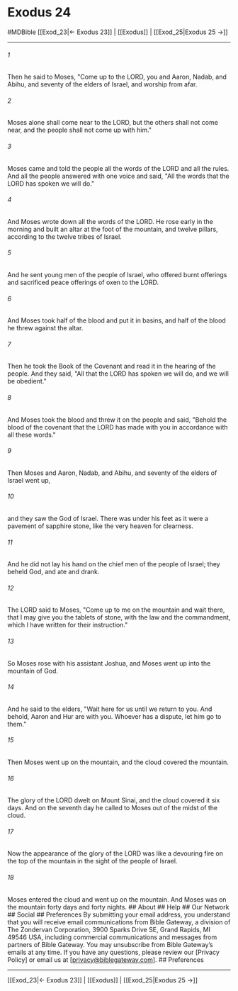 # Exodus 24
#MDBible
[[Exod_23|← Exodus 23]] | [[Exodus]] | [[Exod_25|Exodus 25 →]]

***


###### 1 
Then he said to Moses, "Come up to the LORD, you and Aaron, Nadab, and Abihu, and seventy of the elders of Israel, and worship from afar. 

###### 2 
Moses alone shall come near to the LORD, but the others shall not come near, and the people shall not come up with him." 

###### 3 
Moses came and told the people all the words of the LORD and all the rules. And all the people answered with one voice and said, "All the words that the LORD has spoken we will do." 

###### 4 
And Moses wrote down all the words of the LORD. He rose early in the morning and built an altar at the foot of the mountain, and twelve pillars, according to the twelve tribes of Israel. 

###### 5 
And he sent young men of the people of Israel, who offered burnt offerings and sacrificed peace offerings of oxen to the LORD. 

###### 6 
And Moses took half of the blood and put it in basins, and half of the blood he threw against the altar. 

###### 7 
Then he took the Book of the Covenant and read it in the hearing of the people. And they said, "All that the LORD has spoken we will do, and we will be obedient." 

###### 8 
And Moses took the blood and threw it on the people and said, "Behold the blood of the covenant that the LORD has made with you in accordance with all these words." 

###### 9 
Then Moses and Aaron, Nadab, and Abihu, and seventy of the elders of Israel went up, 

###### 10 
and they saw the God of Israel. There was under his feet as it were a pavement of sapphire stone, like the very heaven for clearness. 

###### 11 
And he did not lay his hand on the chief men of the people of Israel; they beheld God, and ate and drank. 

###### 12 
The LORD said to Moses, "Come up to me on the mountain and wait there, that I may give you the tablets of stone, with the law and the commandment, which I have written for their instruction." 

###### 13 
So Moses rose with his assistant Joshua, and Moses went up into the mountain of God. 

###### 14 
And he said to the elders, "Wait here for us until we return to you. And behold, Aaron and Hur are with you. Whoever has a dispute, let him go to them." 

###### 15 
Then Moses went up on the mountain, and the cloud covered the mountain. 

###### 16 
The glory of the LORD dwelt on Mount Sinai, and the cloud covered it six days. And on the seventh day he called to Moses out of the midst of the cloud. 

###### 17 
Now the appearance of the glory of the LORD was like a devouring fire on the top of the mountain in the sight of the people of Israel. 

###### 18 
Moses entered the cloud and went up on the mountain. And Moses was on the mountain forty days and forty nights. ## About ## Help ## Our Network ## Social ## Preferences By submitting your email address, you understand that you will receive email communications from Bible Gateway, a division of The Zondervan Corporation, 3900 Sparks Drive SE, Grand Rapids, MI 49546 USA, including commercial communications and messages from partners of Bible Gateway. You may unsubscribe from Bible Gateway&rsquo;s emails at any time. If you have any questions, please review our [Privacy Policy] or email us at [privacy@biblegateway.com]. ## Preferences

***

[[Exod_23|← Exodus 23]] | [[Exodus]] | [[Exod_25|Exodus 25 →]]
